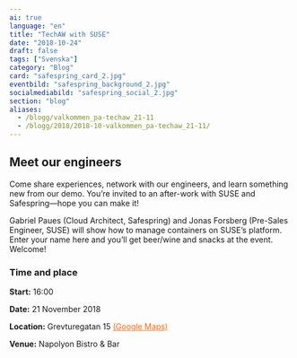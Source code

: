 ```yaml
---
ai: true
language: "en"
title: "TechAW with SUSE"
date: "2018-10-24"
draft: false
tags: ["Svenska"]
category: "Blog"
card: "safespring_card_2.jpg"
eventbild: "safespring_background_2.jpg"
socialmediabild: "safespring_social_2.jpg"
section: "blog"
aliases:
  - /blogg/valkommen_pa-techaw_21-11
  - /blogg/2018/2018-10-valkommen_pa-techaw_21-11/
---
```

## Meet our engineers

Come share experiences, network with our engineers, and learn something new from our demo. You’re invited to an after-work with SUSE and Safespring—hope you can make it!

Gabriel Paues (Cloud Architect, Safespring) and Jonas Forsberg (Pre-Sales Engineer, SUSE) will show how to manage containers on SUSE’s platform. Enter your name here and you’ll get beer/wine and snacks at the event. Welcome!

### Time and place

**Start:** 16:00

**Date:** 21 November 2018

**Location:** Grevturegatan 15 <a href="https://goo.gl/maps/NkuB9WbraTk" style="color:#FA690F;">(Google Maps)</a>

**Venue:** Napolyon Bistro & Bar
